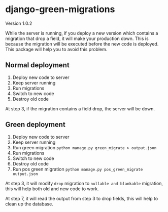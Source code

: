 # django-green-migrations
Version 1.0.2

While the server is running,
if you deploy a new version which contains a migration that drop a field, it will make your production down. 
This is because the migration will be executed before the new code is deployed.
This package will help you to avoid this problem.

## Normal deployment
1. Deploy new code to server
2. Keep server running
3. Run migrations
4. Switch to new code
5. Destroy old code

At step 3, if the migration contains a field drop, the server will be down.

## Green deployment
1. Deploy new code to server
2. Keep server running
3. Run green migration ```python manage.py green_migrate > output.json```
4. Run migrations
5. Switch to new code
6. Destroy old code
7. Run pos green migration ```python manage.py pos_green_migrate output.json```

At step 3, it will modify `drop` migration to `nullable and blankable` migration, this will help both old and new code to work.

At step 7, it will read the output from step 3 to drop fields, this will help to clean up the database.